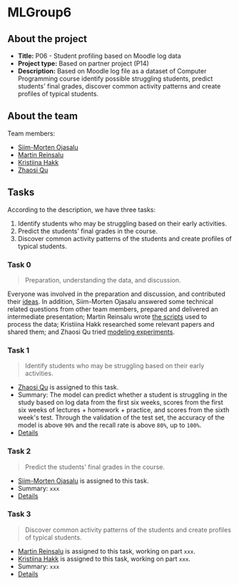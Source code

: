 # MLGroup6

## About the project

- **Title:** P06 - Student profiling based on Moodle log data
- **Project type:** Based on partner project (P14)
- **Description:** Based on Moodle log file as a dataset of Computer Programming course identify possible struggling students, predict students' final grades, discover common activity patterns and create profiles of typical students.

## About the team

Team members:

- [Siim-Morten Ojasalu](https://github.com/OjasaluS)
- [Martin Reinsalu](https://github.com/MartinUT)
- [Kristiina Hakk](https://github.com/kristiina-h)
- [Zhaosi Qu](https://github.com/chaosrun)

## Tasks

According to the description, we have three tasks:

1. Identify students who may be struggling based on their early activities.
2. Predict the students' final grades in the course.
3. Discover common activity patterns of the students and create profiles
of typical students.

### Task 0

> Preparation, understanding the data, and discussion.

Everyone was involved in the preparation and discussion, and contributed their [ideas](./task_0/ideas). In addition, Siim-Morten Ojasalu answered some technical related questions from other team members, prepared and delivered an intermediate presentation; Martin Reinsalu wrote [the scripts](./task_0/preprocessing) used to process the data; Kristiina Hakk researched some relevant papers and shared them; and Zhaosi Qu tried [modeling experiments](./task_0/first_try).

### Task 1

> Identify students who may be struggling based on their early activities.

- [Zhaosi Qu](https://github.com/chaosrun) is assigned to this task.
- Summary: The model can predict whether a student is struggling in the study based on log data from the first six weeks, scores from the first six weeks of lectures + homework + practice, and scores from the sixth week's test. Through the validation of the test set, the accuracy of the model is above `90%` and the recall rate is above `80%`, up to `100%`.
- [Details](./task_1)

### Task 2

> Predict the students' final grades in the course.

- [Siim-Morten Ojasalu](https://github.com/OjasaluS) is assigned to this task.
- Summary: `xxx`
- [Details](./task_2)

### Task 3

> Discover common activity patterns of the students and create profiles
of typical students.

- [Martin Reinsalu](https://github.com/MartinUT) is assigned to this task, working on part `xxx`.
- [Kristiina Hakk](https://github.com/kristiina-h) is assigned to this task, working on part `xxx`.
- Summary: `xxx`
- [Details](./task_3)

